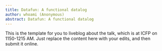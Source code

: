 ```yaml
---
title: Datafun: A functional datalog
author: whoami (Anonymous)
abstract: Datafun: A functional datalog
---
```


This is the template for you to liveblog about the talk,
which is at ICFP on 1150-1215 AM.  Just replace the content here
with your edits, and then submit it online.
